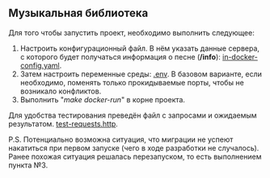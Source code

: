 ## Музыкальная библиотека
Для того чтобы запустить проект, необходимо выполнить следующее:
1) Настроить конфигурационный файл. В нём указать данные сервера, с которого будет получаться информация о песне (**/info**):
[in-docker-config.yaml](configs/in-docker-config.yaml).
2) Затем настроить переменные среды: [.env](.env). 
В базовом варианте, если необходимо, поменять только прокидываемые порты, чтобы не возникало конфликтов.
3) Выполнить "*make docker-run*" в корне проекта.

Для удобства тестирования преведён файл с запросами и ожидаемым результатом. [test-requests.http](test-requests.http).

P.S. Потенциально возможна ситуация, что миграции не успеют накатиться при первом запуске 
(чего в ходе разработки не случалось). Ранее похожая ситуация решалась перезапуском, то есть выполнением пункта №3.

